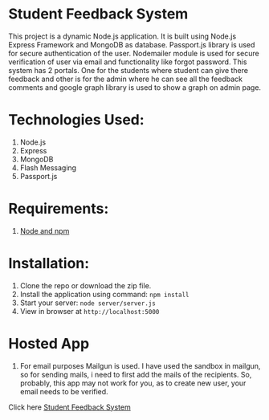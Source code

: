 # Student Feedback System
This project is a dynamic Node.js application. It is built using Node.js Express Framework and MongoDB as database. Passport.js library is used for secure authentication of the user. Nodemailer module is used for secure verification of user via email and functionality like forgot password. This system has 2 portals. One for the students where student can give there feedback and other is for the  admin where he can see all the feedback comments and google graph library is used to show a graph on admin page.

# Technologies Used:

 1. Node.js
 2. Express
 3. MongoDB
 4. Flash Messaging
 5. Passport.js

# Requirements:

 1. [Node and npm](https://nodejs.org/en/)

# Installation:

 1. Clone the repo or download the zip file.
 2. Install the application using command: `npm install`
 3. Start your server: `node server/server.js`
 4. View in browser at `http://localhost:5000` 
 
# Hosted App

 1. For email purposes Mailgun is used. I have used the sandbox in mailgun, so for sending mails, i need to first add the mails of the recipients. So, probably, this app may not work for you, as to create new user, your email needs to be verified.
 
 Click here [Student Feedback System](https://hidden-dawn-40639.herokuapp.com/)
